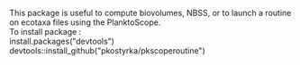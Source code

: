 This package is useful to compute biovolumes, NBSS, or to launch a routine on ecotaxa files using the PlanktoScope. </br>
To install package : </br>
install.packages("devtools") </br>
devtools::install_github("pkostyrka/pkscoperoutine") </br>
